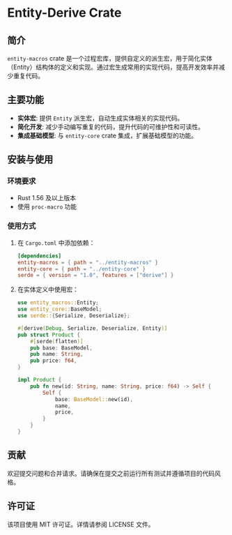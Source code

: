 # Entity-Derive Crate

## 简介

`entity-macros` crate 是一个过程宏库，提供自定义的派生宏，用于简化实体（Entity）结构体的定义和实现。通过宏生成常用的实现代码，提高开发效率并减少重复代码。

## 主要功能

- **实体宏**: 提供 `Entity` 派生宏，自动生成实体相关的实现代码。
- **简化开发**: 减少手动编写重复的代码，提升代码的可维护性和可读性。
- **集成基础模型**: 与 `entity-core` crate 集成，扩展基础模型的功能。

## 安装与使用

### 环境要求

- Rust 1.56 及以上版本
- 使用 `proc-macro` 功能

### 使用方式

1. 在 `Cargo.toml` 中添加依赖：
    ```toml
    [dependencies]
    entity-macros = { path = "../entity-macros" }
    entity-core = { path = "../entity-core" }
    serde = { version = "1.0", features = ["derive"] }
    ```

2. 在实体定义中使用宏：
    ```rust
    use entity_macros::Entity;
    use entity_core::BaseModel;
    use serde::{Serialize, Deserialize};

    #[derive(Debug, Serialize, Deserialize, Entity)]
    pub struct Product {
        #[serde(flatten)]
        pub base: BaseModel,
        pub name: String,
        pub price: f64,
    }

    impl Product {
        pub fn new(id: String, name: String, price: f64) -> Self {
            Self {
                base: BaseModel::new(id),
                name,
                price,
            }
        }
    }
    ```

## 贡献

欢迎提交问题和合并请求。请确保在提交之前运行所有测试并遵循项目的代码风格。

## 许可证

该项目使用 MIT 许可证。详情请参阅 LICENSE 文件。 